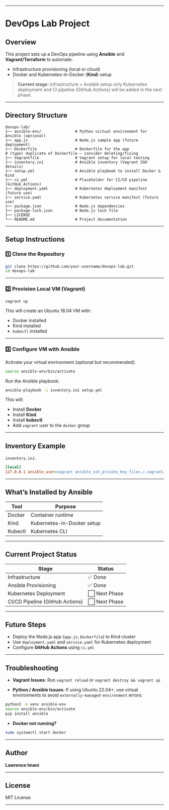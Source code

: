 
---

# **DevOps Lab Project**

## **Overview**

This project sets up a DevOps pipeline using **Ansible** and **Vagrant/Terraform** to automate:

* Infrastructure provisioning (local or cloud)
* Docker and Kubernetes-in-Docker (**Kind**) setup

> **Current stage:** Infrastructure + Ansible setup only
> Kubernetes deployment and CI pipeline (GitHub Actions) will be added in the next phase.

---

## **Directory Structure**

```
devops-lab/
├── ansible-env/               # Python virtual environment for Ansible (optional)
├── app.js                     # Node.js sample app (future deployment)
├── Dockerfile                 # Dockerfile for the app                  # (typo) duplicate of Dockerfile – consider deleting/fixing
├── Vagrantfile                # Vagrant setup for local testing
├── inventory.ini              # Ansible inventory (Vagrant SSH details)
├── setup.yml                  # Ansible playbook to install Docker & Kind
├── ci.yml                     # Placeholder for CI/CD pipeline (GitHub Actions)
├── deployment.yaml            # Kubernetes deployment manifest (future use)
├── service.yaml               # Kubernetes service manifest (future use)
├── package.json               # Node.js dependencies
├── package-lock.json          # Node.js lock file
├── LICENSE
└── README.md                  # Project documentation
```

---

## **Setup Instructions**

### **1️⃣ Clone the Repository**

```bash
git clone https://github.com/your-username/devops-lab.git
cd devops-lab
```

---

### **2️⃣ Provision Local VM (Vagrant)**

```bash
vagrant up
```

This will create an Ubuntu 18.04 VM with:

* Docker installed
* Kind installed
* `kubectl` installed

---

### **3️⃣ Configure VM with Ansible**

Activate your virtual environment (optional but recommended):

```bash
source ansible-env/bin/activate
```

Run the Ansible playbook:

```bash
ansible-playbook -i inventory.ini setup.yml
```

This will:

* Install **Docker**
* Install **Kind**
* Install **kubectl**
* Add `vagrant` user to the `docker` group

---

## **Inventory Example**

`inventory.ini`:

```ini
[local]
127.0.0.1 ansible_user=vagrant ansible_ssh_private_key_file=./.vagrant/machines/default/virtualbox/private_key ansible_port=2222 ansible_python_interpreter=/usr/bin/python3 ansible_ssh_common_args='-o StrictHostKeyChecking=no -o UserKnownHostsFile=/dev/null'
```

---

## **What’s Installed by Ansible**

| Tool    | Purpose                    |
| ------- | -------------------------- |
| Docker  | Container runtime          |
| Kind    | Kubernetes-in-Docker setup |
| Kubectl | Kubernetes CLI             |

---

## **Current Project Status**

| Stage                           | Status       |
| ------------------------------- | ------------ |
| Infrastructure                  | ✅ Done       |
| Ansible Provisioning            | ✅ Done       |
| Kubernetes Deployment           | ⬜ Next Phase |
| CI/CD Pipeline (GitHub Actions) | ⬜ Next Phase |

---

## **Future Steps**

* Deploy the Node.js app (`app.js`, `Dockerfile`) to Kind cluster
* Use `deployment.yaml` and `service.yaml` for Kubernetes deployment
* Configure **GitHub Actions** using `ci.yml`

---

## **Troubleshooting**

* **Vagrant Issues**:
  Run `vagrant reload` or `vagrant destroy && vagrant up`

* **Python / Ansible Issues**:
  If using Ubuntu 22.04+, use virtual environments to avoid `externally-managed-environment` errors:

```bash
python3 -m venv ansible-env
source ansible-env/bin/activate
pip install ansible
```

* **Docker not running?**

```bash
sudo systemctl start docker
```

---

## **Author**

**Lawrence Imani**

---

## **License**

MIT License

---


